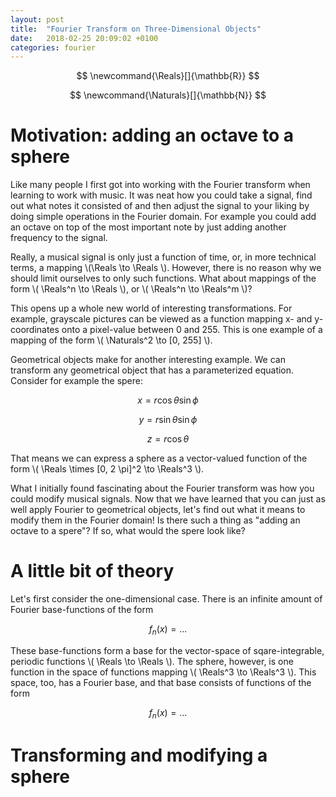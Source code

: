 ```yaml
---
layout: post
title:  "Fourier Transform on Three-Dimensional Objects"
date:   2018-02-25 20:09:02 +0100
categories: fourier
---
```


$$ \newcommand{\Reals}[]{\mathbb{R}} $$

$$ \newcommand{\Naturals}[]{\mathbb{N}} $$

# Motivation: adding an octave to a sphere

Like many people I first got into working with the Fourier transform when learning to work with music. It was neat how you could take a signal, find out what notes it consisted of and then adjust the signal to your liking by doing simple operations in the Fourier domain. For example you could add an octave on top of the most important note by just adding another frequency to the signal.

Really, a musical signal is only just a function of time, or, in more technical terms, a mapping \\(\Reals \to \Reals \\). However, there is no reason why we should limit ourselves to only such functions. What about mappings of the form \\( \Reals^n \to \Reals \\), or \\( \Reals^n \to \Reals^m \\)?

This opens up a whole new world of interesting transformations. For example, grayscale pictures can be viewed as a function mapping x- and y-coordinates onto a pixel-value between 0 and 255. This is one example of a mapping of the form \\( \Naturals^2 \to [0, 255] \\).

Geometrical objects make for another interesting example. We can transform any geometrical object that has a parameterized equation. Consider for example the spere:

$$ x = r \cos \theta \sin \phi $$

$$ y = r \sin \theta \sin \phi $$

$$ z = r \cos \theta $$

That means we can express a sphere as a vector-valued function of the form \\( \Reals \times [0, 2 \pi]^2 \to \Reals^3 \\).

What I initially found fascinating about the Fourier transform was how you could modify musical signals. Now that we have learned that you can just as well apply Fourier to geometrical objects, let's find out what it means to modify them in the Fourier domain! Is there such a thing as "adding an octave to a spere"? If so, what would the spere look like?


# A little bit of theory

Let's first consider the one-dimensional case. There is an infinite amount of Fourier base-functions of the form 

$$ f_n(x) = ... $$

These base-functions form a base for the vector-space of sqare-integrable, periodic functions \\( \Reals \to \Reals \\). 
The sphere, however, is one function in the space of functions mapping \\( \Reals^3 \to \Reals^3 \\). This space, too, has a Fourier base, and that base consists of functions of the form 

$$ f_n(x) = ... $$

# Transforming and modifying a sphere
